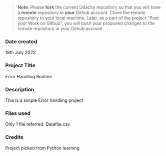 >**Note**: Please **fork** the current Udacity repository so that you will have a **remote** repository in **your** Github account. Clone the remote repository to your local machine. Later, as a part of the project "Post your Work on Github", you will push your proposed changes to the remote repository in your Github account.

### Date created
19th July 2022

### Project Title
Error Handling Routine

### Description
This is a simple Error handling project

### Files used
Only 1 file referred. Datafile.csv

### Credits
Project picked from Python learning

